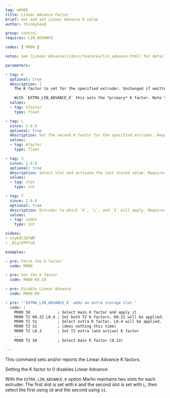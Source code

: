 ```yaml
---
tag: m0900
title: Linear Advance Factor
brief: Get and set Linear Advance K value
author: thinkyhead

group: control
requires: LIN_ADVANCE

codes: [ M900 ]

notes: See [Linear Advance](/docs/features/lin_advance.html) for details on how to determine the K factor and a link to our calibration tool.

parameters:

- tag: K
  optional: true
  description: |
    The K factor to set for the specified extruder. Unchanged if omitted. Set this value higher for more flexible filament or a longer filament path.

    With `EXTRA_LIN_ADVANCE_K` this sets the *primary* K factor. Note that this factor may be inactive and won't take effect until the next `M900 S0`.
  values:
  - tag: kfactor
    type: float

- tag: L
  since: 2.0.0
  optional: true
  description: Set the second K factor for the specified extruder. Requires `EXTRA_LIN_ADVANCE_K`. Note that this factor may be inactive and won't take effect until the next `M900 S1`.
  values:
  - tag: kfactor
    type: float

- tag: S
  since: 2.0.0
  optional: true
  description: Select slot and activate the last stored value. Requires `EXTRA_LIN_ADVANCE_K`.
  values:
  - tag: slot
    type: int

- tag: T
  since: 2.0.0
  optional: true
  description: Extruder to which `K`, `L`, and `S` will apply. Requires `EXTRA_LIN_ADVANCE_K`.
  values:
  - tag: index
    type: int

videos:
- n3yK0lJ8TWM
- _BiqlXPPfu4

examples:

- pre: Fetch the K factor
  code: M900

- pre: Set the K factor
  code: M900 K0.18

- pre: Disable Linear Advance
  code: M900 K0

- pre: "`EXTRA_LIN_ADVANCE_K` adds an extra storage slot."
  code: |
    M900 S0            ; Select main K factor and apply it
    M900 T2 K0.22 L0.4 ; Set both T2 K factors. K0.22 will be applied.
    M900 T2 S1         ; Select extra K factor. L0.4 will be applied.
    M900 T2 S1         ; (does nothing this time)
    M900 T2 L0.3       ; Set T2 extra (and active) K factor
    ...
    M900 T2 S0         ; Select main K factor (0.22)

---
```


This command sets and/or reports the Linear Advance K factors.

Setting the K factor to 0 disables Linear Advance.

With the `EXTRA_LIN_ADVANCE_K` option Marlin maintains two slots for each extruder. The first slot is set with `K` and the second slot is set with `L`, then select the first using `S0` and the second using `S1`.
